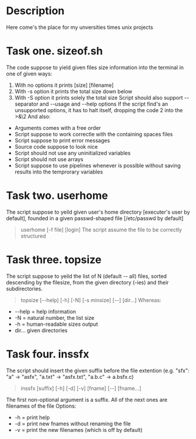 # Description
Here come's the place for my unversities times unix projects

# Task one. sizeof.sh
The code suppose to yield given files size information into the terminal in one of given ways:
1. With no options it prints \[size\] \[filename\]
2. With -s option it prints the total size down below
3. With -S option it prints solely the total size
Script should also support -- separator and --usage and --help options
If the script find's an unsupported options, it has to halt itself, dropping the code 2 into the \>\&\2
And also:
- Arguments comes with a free order
- Script suppose to work correctle with the containing spaces files
- Script suppose to print error messages
- Source code suppose to look nice
- Script should not use any uninitialized variables
- Script should not use arrays
- Script suppose to use pipelines whenever is possible without saving results into the temprorary variables

# Task two. userhome
The script suppose to yeild given user's home directory \[executer's user by default\], 
founded in a given passwd-shaped file \[/etc/passwd by default\] 
> userhome \[-f file\] \[login\]
The script assume the file to be correctly structured

# Task three. topsize
The script suppose to yeild the list of N (default -- all) files, sorted descending by the filesize,
from the given directory (-ies) and their subdirectories.
> topsize \[--help\] \[-h\] \[-N\] \[-s minsize\] \[--\] \[dir...\]
Whereas:
- --help = help information
- -N = natural number, the list size
- -h = human-readable sizes output
- dir... given directories

# Task four. inssfx
The script should insert the given suffix before the file extention
(e.g. "sfx": "a" -> "asfx", "a.txt" -> "asfx.txt", "a.b.c" -> a.bsfx.c)
> inssfx \[suffix\] \[-h\] \[-d\] \[-v\] \[fname\] \[--] \[fname...\]

The first non-optional argument is a suffix. All of the next ones are filenames of the file
Options:
- -h = print help
- -d = print new fnames without renaming the file
- -v = print the new filenames (which is off by default)
